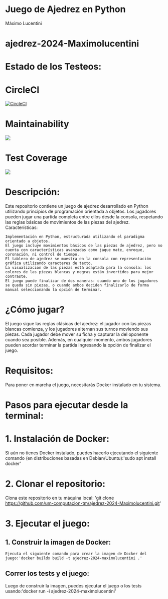 # Juego de Ajedrez en Python

Máximo Lucentini


# ajedrez-2024-Maximolucentini

# Estado de los Testeos:
# CircleCI
[![CircleCI](https://dl.circleci.com/status-badge/img/gh/um-computacion-tm/ajedrez-2024-Maximolucentini/tree/pieces.svg?style=svg)](https://dl.circleci.com/status-badge/redirect/gh/um-computacion-tm/ajedrez-2024-Maximolucentini/tree/pieces)

# Maintainability
<a href="https://codeclimate.com/github/um-computacion-tm/ajedrez-2024-Maximolucentini/maintainability"><img src="https://api.codeclimate.com/v1/badges/fe40a6b4c9f267fb321d/maintainability" /></a>

# Test Coverage
<a href="https://codeclimate.com/github/um-computacion-tm/ajedrez-2024-Maximolucentini/test_coverage"><img src="https://api.codeclimate.com/v1/badges/fe40a6b4c9f267fb321d/test_coverage" /></a>

# Descripción:

Este repositorio contiene un juego de ajedrez desarrollado en Python utilizando principios de programación orientada a objetos. Los jugadores pueden jugar una partida completa entre ellos desde la consola, respetando las reglas básicas de movimientos de las piezas del ajedrez.
Características:

    Implementación en Python, estructurada utilizando el paradigma orientado a objetos.
    El juego incluye movimientos básicos de las piezas de ajedrez, pero no cuenta con características avanzadas como jaque mate, enroque, coronación, ni control de tiempo.
    El tablero de ajedrez se muestra en la consola con representación gráfica utilizando caracteres de texto.
    La visualización de las piezas está adaptada para la consola: los colores de las piezas blancas y negras están invertidos para mejor contraste.
    El juego puede finalizar de dos maneras: cuando uno de los jugadores se queda sin piezas, o cuando ambos deciden finalizarlo de forma manual seleccionando la opción de terminar.

# ¿Cómo jugar?

El juego sigue las reglas clásicas del ajedrez: el jugador con las piezas blancas comienza, y los jugadores alternan sus turnos moviendo sus piezas. Cada jugador debe mover su ficha y capturar la del oponente cuando sea posible. Además, en cualquier momento, ambos jugadores pueden acordar terminar la partida ingresando la opción de finalizar el juego.

# Requisitos:

Para poner en marcha el juego, necesitarás Docker instalado en tu sistema.

# Pasos para ejecutar desde la terminal:

# 1. Instalación de Docker:

Si aún no tienes Docker instalado, puedes hacerlo ejecutando el siguiente comando (en distribuciones basadas en Debian/Ubuntu):'sudo apt install docker'

# 2. Clonar el repositorio:

Clona este repositorio en tu máquina local: 'git clone https://github.com/um-computacion-tm/ajedrez-2024-Maximolucentini.git'

# 3. Ejecutar el juego:

 ## 1. Construir la imagen de Docker:

    Ejecuta el siguiente comando para crear la imagen de Docker del juego:'docker buildx build -t ajedrez-2024-maximolucentini .'

 ## Correr los tests y el juego:

Luego de construir la imagen, puedes ejecutar el juego o los tests usando:'docker run -i ajedrez-2024-maximolucentini'





